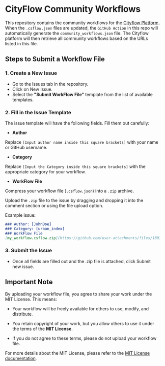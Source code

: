 # CityFlow Community Workflows


This repository contains the community workflows for the [Cityflow Platform](https://github.com/kekehurry/cityflow_platform). When the `.csflow.json` files are updated, the `GitHub Action` in this repo will automatically generate the `community_workflows.json` file. The Cityflow platform will then retrieve all community workflows based on the URLs listed in this file. 


## Steps to Submit a Workflow File

### 1. Create a New Issue

- Go to the Issues tab in the repository.
- Click on New Issue.
- Select the **"Submit WorkFlow File"** template from the list of available templates.

### 2. Fill in the Issue Template

The issue template will have the following fields. Fill them out carefully:

- **Author** 

Replace `[Input author name inside this square brackets]` with your name or GitHub username.

- **Category**

Replace `[Input the Category inside this square brackets]` with the appropriate category for your workflow.

- **WorkFlow File**

Compress your workflow file (`.csflow.json`) into a `.zip` archive.

Upload the `.zip` file to the issue by dragging and dropping it into the comment section or using the file upload option.

Example issue:

```markdown
### Author: [JohnDoe]
### Category: [urban_index]
### WorkFlow File
[my_workflow.csflow.zip](https://github.com/user-attachments/files/18939255/my_workflow.zip)
```

### 3. Submit the Issue

- Once all fields are filled out and the .zip file is attached, click Submit new issue.


## Important Note

By uploading your workflow file, you agree to share your work under the MIT License. This means:

- Your workflow will be freely available for others to use, modify, and distribute.

- You retain copyright of your work, but you allow others to use it under the terms of the **MIT License**.

- If you do not agree to these terms, please do not upload your workflow file.

For more details about the MIT License, please refer to the [MIT License documentation](https://opensource.org/licenses/MIT).
